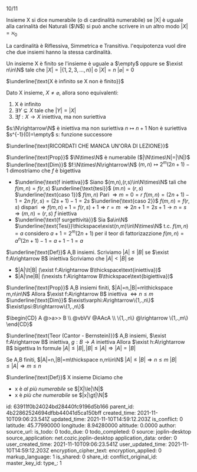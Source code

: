 10/11

Insieme X si dice numerabile (o di cardinalità numerabile) se |X| è uguale alla carinalità dei Naturali ($\N$) si può anche scrivere in un altro modo $|X|=\aleph_0$

La cardinalità è Riflessiva, Simmetrica e Transitiva.
l'equipotenza vuol dire che due insiemi hanno la stessa cardinalità.

Un insieme X è finito se l'insieme è uguale a $\empty$ oppure se $\exist n\in\N$ tale che $|X|=|\{1,2,3,\dots,n\}|$ o $|X|=n$
$|\varnothing|=0$

$\underline{\text{X è infinito se X non è finito}}$

Dato X insieme, $X\ne\varnothing$, allora sono equivalenti:
1. X è infinito
2. $\exists Y \subsetneq X$ tale che $|Y|=|X|$
3. $\exists f: X \longrightarrow X$ iniettiva, ma non suriettiva

$s:\N\rightarrow\N$ è iniettiva ma non suriettiva
$n\mapsto n+1$
Non è suriettiva $s^{-1}(0)=\empty$ s: funzione successore


$\underline{\text{RICORDATI CHE MANCA UN'ORA DI LEZIONE}}$

$\underline{\text{Prop}}$
$\N\times\N$ è numerabile ($|\N\times\N|=|\N|)$
$\underline{\text{Dim}}$
$f:\N\times\N\rightarrow\N$
$(m,n)\mapsto2^m(2n+1)-1$
dimostriamo che $f$ è bigettiva
- $\underline{\text{f iniettiva}}$ Siano $(m,n),(r,s)\in\N\times\N$ tali che $f(m,n)=f(r,s)$
$\underline{\text{tesi}}$ $(m.n)=(r,s)$
$\underline{\text{caso 1}}$
$f(m,n)$ Pari $\Rightarrow m=0=r$
$f(m,n)=(2n+1)-1=2n$
$f(r,s)=(2s+1)-1=2s$
$\underline{\text{caso 2}}$
$f(m,n)=f(r,s)$ dispari $\Rightarrow f(m,n)+1=f(r,s)+1\Rightarrow r=m$
$\Rightarrow2n+1=2s+1\rightarrow n=s\Rightarrow(m,n)=(r,s)$
$f$ iniettiva
- $\underline{\text{f surgettività}}$
Sia $a\in\N$
$\underline{\text{Tesi}}\thickspace\exist(n,m)\in\N\times\N$ t.c. $f(m,n)=a$
considero $a+1=2^m(2n+1)$ per il teor di fattorizazzione
$f(m,n)=a^n(2n+1)-1=a+1-1=a$

$\underline{\text{Def}}$
A,B insiemi. Scriviamo
$|A|\le|B|$
se $\exist f:A\rightarrow B$ iniettiva
Scriviamo che $|A|\lt|B|$ se
- $|A|\lt|B| (\exist f:A\rightarrow B\thickspace\text{iniettiva})$
- $|A|\ne|B| (\nexists f:A\rightarrow B\thickspace\text{bigiettiva})$

$\underline{\text{Prop}}$ A,B insiemi finiti, $|A|=n,|B|=m\thickspace m,n\in\N$
Allora $\exist f:A\rightarrow B$ iniettiva $\Leftrightarrow n\le m$
$\underline{\text{Dim}}$
$\exist\varphi:A\rightarrow\{1,.,n\}$
$\exist\psi:B\rightarrow\{1,.,n\}$

$\begin{CD}
A @>a>> B \\
@vbVV @AAcA \\
\{1,.,n\} @\rightarrow \{1,.,m\}
\end{CD}$

$\underline{\text{Teor (Cantor - Bernstein)}}$
A,B insiemi, $\exist f:A\rightarrow B$ iniettiva, $g:B\rightarrow A$ iniettiva
Allora $\exist h:A\rightarrow B$ bigettiva
In formule
$|A|\le|B|,|B|\le|A|\Rightarrow|A|=|B|$

Se A,B finiti, $|A|=n,|B|=m\thickspace n,m\in\N$
$|A|\le|B|\Rightarrow n\le m$
$|B|\le|A|\Rightarrow m\le n$

$\underline{\text{Def}}$
X insieme Diciamo che
- x è *al più numerabile* se $|X|\le|\N|$
- x è *più che numerabile* se $|x|\gt|\N|$



id: 63911f0b24024bd28440fc9196d5b166
parent_id: 4b22862524694dfbb44041d5ca150bff
created_time: 2021-11-10T09:06:23.541Z
updated_time: 2021-11-10T14:59:12.203Z
is_conflict: 0
latitude: 45.77990000
longitude: 8.94280000
altitude: 0.0000
author: 
source_url: 
is_todo: 0
todo_due: 0
todo_completed: 0
source: joplin-desktop
source_application: net.cozic.joplin-desktop
application_data: 
order: 0
user_created_time: 2021-11-10T09:06:23.541Z
user_updated_time: 2021-11-10T14:59:12.203Z
encryption_cipher_text: 
encryption_applied: 0
markup_language: 1
is_shared: 0
share_id: 
conflict_original_id: 
master_key_id: 
type_: 1